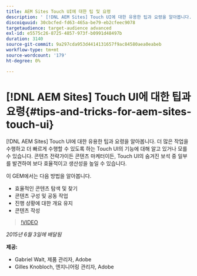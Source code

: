```yaml
---
title: AEM Sites Touch UI에 대한 팁 및 요령
description: ' [!DNL AEM Sites] Touch UI에 대한 유용한 팁과 요령을 알아봅니다. 더 많은 작업을 수행하고 더 빠르게 수행할 수 있도록 하는 Touch UI의 기능에 대해 알고 있거나 모를 수 있습니다. 콘텐츠 전략가이든 콘텐츠 마케터이든, Touch UI의 숨겨진 보석 중 일부를 발견하여 보다 효율적이고 생산성을 높일 수 있습니다.'
discoiquuid: 30cbcfed-fd63-465a-be79-eb2cfeec9078
targetaudience: target-audience advanced
exl-id: e5575c26-8725-4857-973f-b0991d48497b
duration: 3140
source-git-commit: 9a297cda953d4414131657f9ac84580aea0eabeb
workflow-type: tm+mt
source-wordcount: '179'
ht-degree: 0%

---
```


# [!DNL AEM Sites] Touch UI에 대한 팁과 요령{#tips-and-tricks-for-aem-sites-touch-ui}

[!DNL AEM Sites] Touch UI에 대한 유용한 팁과 요령을 알아봅니다. 더 많은 작업을 수행하고 더 빠르게 수행할 수 있도록 하는 Touch UI의 기능에 대해 알고 있거나 모를 수 있습니다. 콘텐츠 전략가이든 콘텐츠 마케터이든, Touch UI의 숨겨진 보석 중 일부를 발견하여 보다 효율적이고 생산성을 높일 수 있습니다.

이 GEM에서는 다음 방법을 알아봅니다.

* 효율적인 콘텐츠 탐색 및 찾기
* 콘텐츠 구성 및 공동 작업
* 진행 상황에 대한 개요 유지
* 콘텐츠 작성

>[!VIDEO](https://video.tv.adobe.com/v/19377/?quality=9)

*2015년 6월 3일에 배달됨*

**제공:**

* Gabriel Walt, 제품 관리자, Adobe
* Gilles Knobloch, 엔지니어링 관리자, Adobe

<!--
[Get back to the Overview](https://helpx.adobe.com/kr/experience-manager/kt/eseminars/gems/aem-index.html)
-->

